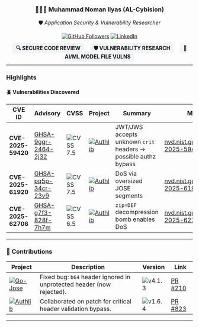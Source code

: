 <div align="center">

### 👨🏻‍💼 **Muhammad Noman Ilyas (AL-Cybision)**  
🛡️ *Application Security & Vulnerability Researcher*  

[![GitHub Followers](https://img.shields.io/github/followers/AL-Cybision?style=social)](https://github.com/AL-Cybision)
[![LinkedIn](https://img.shields.io/badge/LinkedIn-Profile-blue?logo=linkedin&logoColor=white)](https://www.linkedin.com/in/muhammad-noman-ilyas-alcybision/)

<div align="center">

<b style="background-color:#f3f4f6; padding:6px 10px; border-radius:6px;">🔍 SECURE CODE REVIEW</b>
&nbsp;&nbsp;
<b style="background-color:#f3f4f6; padding:6px 10px; border-radius:6px;">🛡️ VULNERABILITY RESEARCH</b>
&nbsp;&nbsp;
<b style="background-color:#f3f4f6; padding:6px 10px; border-radius:6px;">🤖 AI/ML MODEL FILE VULNS</b>

</div>


</div>

---

### **Highlights**

#### 🪲 Vulnerabilities Discovered

| CVE ID | Advisory | CVSS | Project | Summary | MITRE / NVD |
|---------|-----------|-------|----------|----------|--------------|
| **CVE-2025-59420** | [GHSA-9ggr-2464-2j32](https://github.com/advisories/GHSA-9ggr-2464-2j32) | ![CVSS 7.5](https://img.shields.io/badge/7.5-High-orange?style=flat-square) | [![Authlib](https://img.shields.io/badge/Authlib-green?logo=python&style=flat-square)](https://github.com/authlib/authlib) | JWT/JWS accepts unknown `crit` headers → possible authz bypass | [nvd.nist.gov/vuln/detail/CVE-2025-59420](https://nvd.nist.gov/vuln/detail/CVE-2025-59420) |
| **CVE-2025-61920** | [GHSA-pq5p-34cr-23v9](https://github.com/advisories/GHSA-pq5p-34cr-23v9) | ![CVSS 7.5](https://img.shields.io/badge/7.5-High-orange?style=flat-square) | [![Authlib](https://img.shields.io/badge/Authlib-green?logo=python&style=flat-square)](https://github.com/authlib/authlib) | DoS via oversized JOSE segments | [nvd.nist.gov/vuln/detail/CVE-2025-61920](https://nvd.nist.gov/vuln/detail/CVE-2025-61920) |
| **CVE-2025-62706** | [GHSA-g7f3-828f-7h7m](https://github.com/advisories/GHSA-g7f3-828f-7h7m) | ![CVSS 6.5](https://img.shields.io/badge/6.5-Medium-yellow?style=flat-square) | [![Authlib](https://img.shields.io/badge/Authlib-green?logo=python&style=flat-square)](https://github.com/authlib/authlib) | `zip=DEF` decompression bomb enables DoS | [nvd.nist.gov/vuln/detail/CVE-2025-62706](https://nvd.nist.gov/vuln/detail/CVE-2025-62706) |


---

### 🤝 **Contributions**

| Project | Description | Version | Link |
|----------|--------------|----------|------|
| [![Go-Jose](https://img.shields.io/badge/Go-Jose-blue?logo=go&style=flat-square)](https://github.com/go-jose/go-jose) | Fixed bug: `b64` header ignored in unprotected header (now rejected). | ![v4.1.3](https://img.shields.io/badge/v4.1.3-success?style=flat-square) | [PR #210](https://github.com/go-jose/go-jose/pull/210#pullrequestreview-3315913843) |
| [![Authlib](https://img.shields.io/badge/Authlib-green?logo=python&style=flat-square)](https://github.com/authlib/authlib) | Collaborated on patch for critical header validation bypass. | ![v1.6.4](https://img.shields.io/badge/v1.6.4-success?style=flat-square) | [PR #823](https://github.com/authlib/authlib/pull/823) |

---
